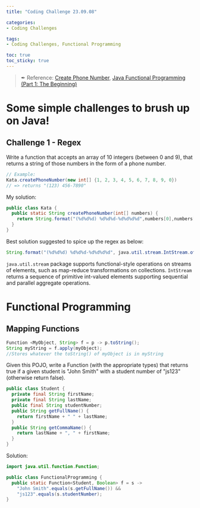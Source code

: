 ```yaml
---
title: "Coding Challenge 23.09.08"

categories:
- Coding Challenges

tags:
- Coding Challenges, Functional Programming

toc: true
toc_sticky: true
---
```

> ✒ Reference: [Create Phone Number](https://www.codewars.com/kata/525f50e3b73515a6db000b83/java), [Java Functional Programming (Part 1: The Beginning)](https://www.codewars.com/kata/54a6b43e478d8ee14c000a5d)


# Some simple challenges to brush up on Java!
## Challenge 1 - Regex
Write a function that accepts an array of 10 integers (between 0 and 9), that returns a string of those numbers in the form of a phone number.
``` java
// Example:
Kata.createPhoneNumber(new int[] {1, 2, 3, 4, 5, 6, 7, 8, 9, 0}) 
// => returns "(123) 456-7890"
```

My solution:
```java
public class Kata {
  public static String createPhoneNumber(int[] numbers) {
    return String.format("(%d%d%d) %d%d%d-%d%d%d%d",numbers[0],numbers[1],numbers[2],numbers[3],numbers[4],numbers[5],numbers[6],numbers[7],numbers[8],numbers[9]);
  }
}
```

Best solution suggested to spice up the regex as below:
```java
String.format("(%d%d%d) %d%d%d-%d%d%d%d", java.util.stream.IntStream.of(numbers).boxed().toArray());
```
`java.util.stream` package supports functional-style operations on streams of elements, such as map-reduce transformations on collections. `IntStream` returns a sequence of primitive int-valued elements supporting sequential and parallel aggregate operations.
<br>

# Functional Programming

## Mapping Functions
```java
Function <MyObject, String> f = p -> p.toString();
String myString = f.apply(myObject); 
//Stores whatever the toString() of myObject is in myString
```

Given this POJO, write a Function (with the appropriate types) that returns true if a given student is "John Smith" with a student number of "js123" (otherwise return false).
```java 
public class Student {
  private final String firstName;
  private final String lastName;
  public final String studentNumber;
  public String getFullName() {
    return firstName + " " + lastName;
  }
  public String getCommaName() {
    return lastName + ", " + firstName;
  }
}
```
Solution:
```java
import java.util.function.Function;

public class FunctionalProgramming {
  public static Function<Student, Boolean> f = s -> 
    "John Smith".equals(s.getFullName()) &&
    "js123".equals(s.studentNumber);
}
```
